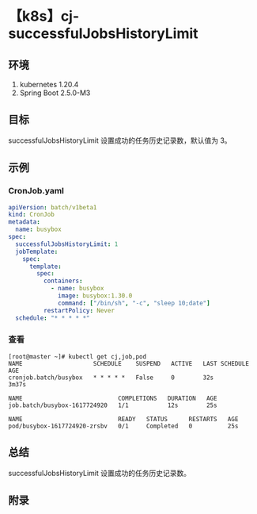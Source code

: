 # 【k8s】cj-successfulJobsHistoryLimit

## 环境

1. kubernetes 1.20.4
2. Spring Boot 2.5.0-M3

## 目标

successfulJobsHistoryLimit 设置成功的任务历史记录数，默认值为 3。

## 示例

### CronJob.yaml

```yaml
apiVersion: batch/v1beta1
kind: CronJob
metadata:
  name: busybox
spec:
  successfulJobsHistoryLimit: 1
  jobTemplate:
    spec:
      template:
        spec:
          containers:
            - name: busybox
              image: busybox:1.30.0
              command: ["/bin/sh", "-c", "sleep 10;date"]
          restartPolicy: Never
  schedule: "* * * * *"
```

### 查看

```
[root@master ~]# kubectl get cj,job,pod
NAME                    SCHEDULE    SUSPEND   ACTIVE   LAST SCHEDULE   AGE
cronjob.batch/busybox   * * * * *   False     0        32s             3m37s

NAME                           COMPLETIONS   DURATION   AGE
job.batch/busybox-1617724920   1/1           12s        25s

NAME                           READY   STATUS      RESTARTS   AGE
pod/busybox-1617724920-zrsbv   0/1     Completed   0          25s
```

## 总结

successfulJobsHistoryLimit 设置成功的任务历史记录数。

## 附录
